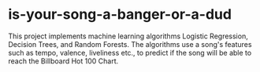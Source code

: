 # is-your-song-a-banger-or-a-dud
This project implements machine learning algorithms Logistic Regression, Decision Trees, and Random Forests. The algorithms use a song's features such as tempo, valence, liveliness etc., to predict if the song will be able to reach the Billboard Hot 100 Chart. 

